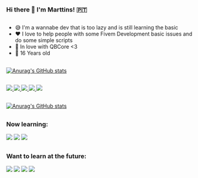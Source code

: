 ### Hi there 👋 I'm Marttins! 🇵🇹​

##

- 😅 I'm a wannabe dev that is too lazy and is still learning the basic
- ❤️ I love to help people with some Fivem Development basic issues and do some simple scripts
- 🧡 In love with QBCore <3
- 🤏 16 Years old 

##

[![Anurag's GitHub stats](https://github-readme-stats.vercel.app/api?username=Marttins011&show_icons=true&theme=dark)](https://github.com/anuraghazra/github-readme-stats)

##

<div>
  <a href="https://discord.gg/AQHbsahZsV" target="_blank"><img src="https://img.shields.io/badge/Discord-7289DA?style=for-the-badge&logo=discord&logoColor=white">
  <a href="https://www.youtube.com/channel/UCCJvrm66Ia9Yn36guZgI8PA/videos" target="_blank"><img src="https://img.shields.io/badge/YouTube-FF0000?style=for-the-badge&logo=youtube&logoColor=white">
  <a href="https://www.instagram.com/marttttttins/" target="_blank"><img src="https://img.shields.io/badge/Instagram-E4405F?style=for-the-badge&logo=instagram&logoColor=white">
  <a href="https://www.twitch.tv/marttttins" target="_blank"><img src="https://img.shields.io/badge/Twitch-9146FF?style=for-the-badge&logo=twitch&logoColor=white">
  <a href="https://www.buymeacoffee.com/mtscripts" target="_blank"><img src="https://img.shields.io/badge/Buy_Me_A_Coffee-FFDD00?style=for-the-badge&logo=buy-me-a-coffee&logoColor=black">
</div>
    
##
    
[![Anurag's GitHub stats](https://github-readme-stats.vercel.app/api/top-langs/?username=Marttins011&layout=compact&langs_count=7&theme=dark)](https://github.com/anuraghazra/github-readme-stats)
    
##
    
### Now learning:

<div>
     <img src="https://img.shields.io/badge/Lua-2C2D72?style=for-the-badge&logo=lua&logoColor=white" />
     <img src="https://img.shields.io/badge/HTML5-E34F26?style=for-the-badge&logo=html5&logoColor=white" />
     <img src="https://img.shields.io/badge/CSS3-1572B6?style=for-the-badge&logo=css3&logoColor=white" />
</div>
    
##
    
### Want to learn at the future:
    
<div>
     <img src="https://img.shields.io/badge/Python-14354C?style=for-the-badge&logo=python&logoColor=white" />
     <img src="https://img.shields.io/badge/JavaScript-F7DF1E?style=for-the-badge&logo=javascript&logoColor=black" />
     <img src="https://img.shields.io/badge/Java-ED8B00?style=for-the-badge&logo=java&logoColor=white" />
     <img src="https://img.shields.io/badge/PHP-777BB4?style=for-the-badge&logo=php&logoColor=white" />
</div>
